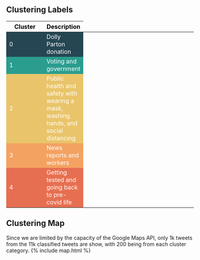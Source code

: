 ## Clustering Labels

<table style="color: white">
<colgroup>
<col width="20%" />
<col width="20%" />
<col width="20%" />
<col width="20%" />
<col width="20%" />
</colgroup>
<thead>
<tr class="header" style="color: Black">
<th>Cluster</th>
<th>Description</th>
</tr>
</thead>
<tbody>
  
<tr style="background-color: #264653">
<td markdown="span"> 0 </td>
<td markdown="span"> Dolly Parton donation</td>
</tr>
  
<tr style="background-color: #2a9d8f">
<td markdown="span"> 1 </td>
<td markdown="span">Voting and government</td>
</tr>

<tr style="background-color: #e9c46a">
<td markdown="span"> 2 </td>
<td markdown="span">Public health and safety with wearing a mask, washing hands, and social distancing</td>
</tr>

<tr style="background-color: #f4a261">
<td markdown="span"> 3 </td>
<td markdown="span">News reports and workers</td>
</tr>

<tr style="background-color: #e76f51">
<td markdown="span"> 4 </td>
<td markdown="span">Getting tested and going back to pre-covid life</td>
</tr>

</tbody>
</table>

## Clustering Map
Since we are limited by the capacity of the Google Maps API, only 1k tweets from the 11k classified tweets are show, with 200 being from each cluster category.
{% include map.html %}

